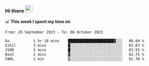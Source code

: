 ### Hi there <a href="https://www.gautamkrishnar.com/"><img src="https://media.giphy.com/media/hvRJCLFzcasrR4ia7z/giphy.gif" width="25px"></a>

📊 **This week I spent my time on**

<!--START_SECTION:waka-->

```txt
From: 29 September 2023 - To: 06 October 2023

Go           1 hr 18 mins    █████████████████████▓░░░   86.69 %
Ezhil        3 mins          █░░░░░░░░░░░░░░░░░░░░░░░░   03.87 %
JSON         3 mins          █░░░░░░░░░░░░░░░░░░░░░░░░   03.55 %
Bash         2 mins          ▓░░░░░░░░░░░░░░░░░░░░░░░░   02.75 %
YAML         1 min           ▒░░░░░░░░░░░░░░░░░░░░░░░░   01.70 %
```

<!--END_SECTION:waka-->
